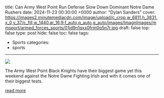 title: Can Army West Point Run Defense Slow Down Dominant Notre Dame Rushers
date: 2024-11-23 00:30:00 +0000
author: "Dylan Sanders"
cover: https://images2.minutemediacdn.com/image/upload/c_crop,w_6811,h_3831,x_0,y_37/c_fill,w_1440,ar_16:9,f_auto,q_auto,g_auto/images/ImagnImages/mmsport/armed_forces_sports/01jd9n1qxx0frm0q5n7r.jpg
draft: false
top: false
type: post
hide: false
toc: false
tags:
  - Sports
categories:
  - sports
---

![](https://images2.minutemediacdn.com/image/upload/c_crop,w_6811,h_3831,x_0,y_37/c_fill,w_1440,ar_16:9,f_auto,q_auto,g_auto/images/ImagnImages/mmsport/armed_forces_sports/01jd9n1qxx0frm0q5n7r.jpg)

The Army West Point Black Knights have their biggest game yet this weekend against the Notre Dame Fighting Irish and with it comes one of their biggest tests.

[read more](https://www.si.com/onsi/armed-forces-sports/news/can-army-west-point-run-defense-slow-down-dominant-notre-dame-rushers)
